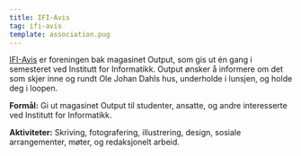 ```yaml
---
title: IFI-Avis
tag: ifi-avis
template: association.pug
---
```


[IFI-Avis](http://ifiavis.no/) er foreningen bak magasinet Output, som gis ut én gang i semesteret ved Institutt for Informatikk. Output ønsker å informere om det som skjer inne og rundt Ole Johan Dahls hus, underholde i lunsjen, og holde deg i loopen.

**Formål:** Gi ut magasinet Output til studenter, ansatte, og andre interesserte ved Institutt for Informatikk.

**Aktiviteter:** Skriving, fotografering, illustrering, design, sosiale arrangementer, møter, og redaksjonelt arbeid.
